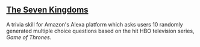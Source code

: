 ## [The Seven Kingdoms](http://alexa.amazon.com/spa/index.html#skills/dp/B01GGKYJQ8/?ref=skill_dsk_skb_sr_0)

A trivia skill for Amazon's Alexa platform which asks users 10 randomly generated multiple choice questions based on the hit HBO television series, *Game of Thrones*.